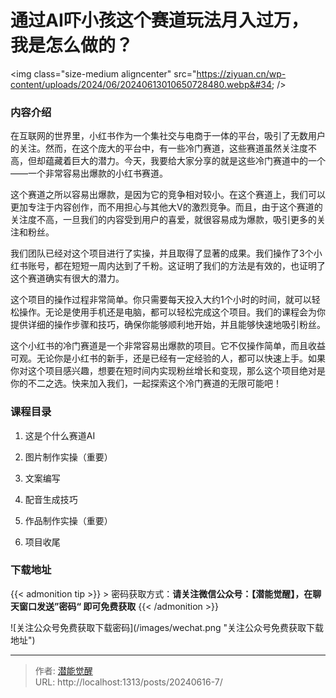 # 通过AI吓小孩这个赛道玩法月入过万，我是怎么做的？


&lt;img class=&#34;size-medium aligncenter&#34; src=&#34;https://ziyuan.cn/wp-content/uploads/2024/06/20240613010650728480.webp&#34;  /&gt;

###  内容介绍

在互联网的世界里，小红书作为一个集社交与电商于一体的平台，吸引了无数用户的关注。然而，在这个庞大的平台中，有一些冷门赛道，这些赛道虽然关注度不高，但却蕴藏着巨大的潜力。今天，我要给大家分享的就是这些冷门赛道中的一个——一个非常容易出爆款的小红书赛道。

这个赛道之所以容易出爆款，是因为它的竞争相对较小。在这个赛道上，我们可以更加专注于内容创作，而不用担心与其他大V的激烈竞争。而且，由于这个赛道的关注度不高，一旦我们的内容受到用户的喜爱，就很容易成为爆款，吸引更多的关注和粉丝。

我们团队已经对这个项目进行了实操，并且取得了显著的成果。我们操作了3个小红书账号，都在短短一周内达到了千粉。这证明了我们的方法是有效的，也证明了这个赛道确实有很大的潜力。

这个项目的操作过程非常简单。你只需要每天投入大约1个小时的时间，就可以轻松操作。无论是使用手机还是电脑，都可以轻松完成这个项目。我们的课程会为你提供详细的操作步骤和技巧，确保你能够顺利地开始，并且能够快速地吸引粉丝。

这个小红书的冷门赛道是一个非常容易出爆款的项目。它不仅操作简单，而且收益可观。无论你是小红书的新手，还是已经有一定经验的人，都可以快速上手。如果你对这个项目感兴趣，想要在短时间内实现粉丝增长和变现，那么这个项目绝对是你的不二之选。快来加入我们，一起探索这个冷门赛道的无限可能吧！

###  课程目录

 1. 这是个什么赛道AI

 1. 图片制作实操（重要）

 1. 文案编写

 1. 配音生成技巧

 1. 作品制作实操（重要）

 1. 项目收尾



### 下载地址




{{&lt; admonition tip &gt;}}
&gt; 密码获取方式：**请关注微信公众号：【潜能觉醒】，在聊天窗口发送”密码“ 即可免费获取**
{{&lt; /admonition &gt;}}


![关注公众号免费获取下载密码](/images/wechat.png &#34;关注公众号免费获取下载地址&#34;)

---

> 作者: [潜能觉醒](https://nav8.top)  
> URL: http://localhost:1313/posts/20240616-7/  

